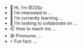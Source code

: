 - 👋 Hi, I’m @22ljz
- 👀 I’m interested in ...
- 🌱 I’m currently learning ...
- 💞️ I’m looking to collaborate on ...
- 📫 How to reach me ...
- 😄 Pronouns: ...
- ⚡ Fun fact: ...

<!---
22ljz/22ljz is a ✨ special ✨ repository because its `README.md` (this file) appears on your GitHub profile.
You can click the Preview link to take a look at your changes.
--->
